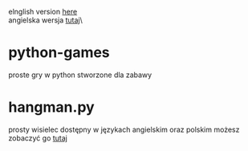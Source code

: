elnglish version [here](https://github.com/opplaypro/python-games/blob/main/README.md)\
angielska wersja [tutaj](https://github.com/opplaypro/python-games/blob/main/README.md)\
# python-games
proste gry w python stworzone dla zabawy

# hangman.py
prosty wisielec dostępny w językach angielskim oraz polskim
możesz zobaczyć go [tutaj](https://github.com/opplaypro/python-games/blob/main/hangman.py)
